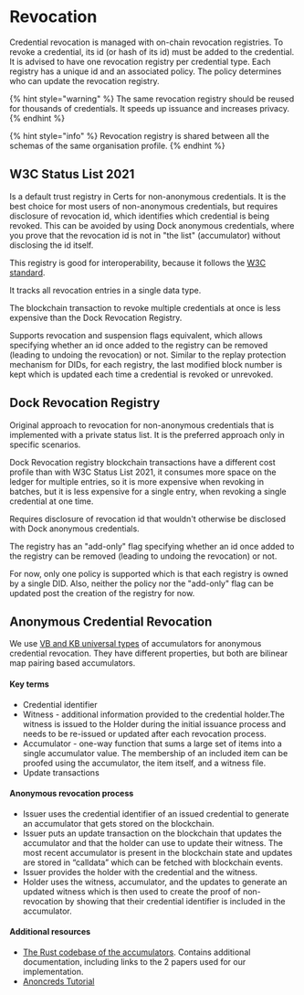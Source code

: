 # Revocation

Credential revocation is managed with on-chain revocation registries. To revoke a credential, its id (or hash of its id) must be added to the credential. It is advised to have one revocation registry per credential type. Each registry has a unique id and an associated policy. The policy determines who can update the revocation registry.&#x20;

{% hint style="warning" %}
The same revocation registry should be reused for thousands of credentials.  It speeds up issuance and increases privacy.
{% endhint %}

{% hint style="info" %}
Revocation registry is shared between all the schemas of the same organisation profile.
{% endhint %}

## W3C Status List 2021

Is a default trust registry in Certs for non-anonymous credentials. It is the best choice for most users of non-anonymous credentials, but requires disclosure of revocation id, which identifies which credential is being revoked. This can be avoided by using Dock anonymous credentials, where you prove that the revocation id is not in "the list" (accumulator) without disclosing the id itself.

This registry is good for interoperability, because it follows the [W3C standard](https://www.w3.org/community/reports/credentials/CG-FINAL-vc-status-list-2021-20230102/).&#x20;

It tracks all revocation entries in a single data type.

The blockchain transaction to revoke multiple credentials at once is less expensive than the Dock Revocation Registry.

Supports revocation and suspension flags equivalent, which allows specifying whether an id once added to the registry can be removed (leading to undoing the revocation) or not. Similar to the replay protection mechanism for DIDs, for each registry, the last modified block number is kept which is updated each time a credential is revoked or unrevoked.

## Dock Revocation Registry

Original approach to revocation for non-anonymous credentials that is implemented with a private status list. It is the preferred approach only in specific scenarios.&#x20;

Dock Revocation registry blockchain transactions have a different cost profile than with W3C Status List 2021, it consumes more space on the ledger for multiple entries, so it is more expensive when revoking in batches, but it is less expensive for a single entry, when revoking a single credential at one time.

Requires disclosure of revocation id that wouldn't otherwise be disclosed with Dock anonymous credentials.&#x20;

The registry has an "add-only" flag specifying whether an id once added to the registry can be removed (leading to undoing the revocation) or not.&#x20;

For now, only one policy is supported which is that each registry is owned by a single DID. Also, neither the policy nor the "add-only" flag can be updated post the creation of the registry for now.

## Anonymous Credential Revocation

We use [VB and KB universal types](https://github.com/docknetwork/crypto/tree/main/vb\_accumulator) of accumulators for anonymous credential revocation. They have different properties, but both are bilinear map pairing based accumulators.

#### Key terms

* Credential identifier
* Witness - additional information provided to the credential holder.The witness is issued to the Holder during the initial issuance process and needs to be re-issued or updated after each revocation process.
* Accumulator - one-way function that sums a large set of items into a single accumulator value. The membership of an included item can be proofed using the accumulator, the item itself, and a witness file.
* Update transactions

#### Anonymous revocation process

* Issuer uses the credential identifier of an issued credential to generate an accumulator that gets stored on the blockchain.
* Issuer puts an update transaction on the blockchain that updates the accumulator and that the holder can use to update their witness. The most recent accumulator is present in the blockchain state and updates are stored in “calldata” which can be fetched with blockchain events.
* Issuer provides the holder with the credential and the witness.
* Holder uses the witness, accumulator, and the updates to generate an updated witness which is then used to create the proof of non-revocation by showing that their credential identifier is included in the accumulator.

#### Additional resources

* [The Rust codebase of the accumulators](https://github.com/docknetwork/crypto/tree/main/vb\_accumulator). Contains additional documentation, including links to the 2 papers used for our implementation.
* [Anoncreds Tutorial](https://docknetwork.github.io/sdk/tutorials/tutorial\_anoncreds.html)



